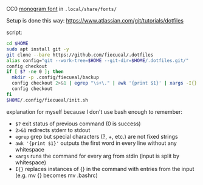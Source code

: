 CC0 [monogram font](https://datagoblin.itch.io/monogram) in `.local/share/fonts/`

Setup is done this way: https://www.atlassian.com/git/tutorials/dotfiles

script:
```sh
cd $HOME
sudo apt install git -y
git clone --bare https://github.com/fiecueal/.dotfiles
alias config="git --work-tree=$HOME --git-dir=$HOME/.dotfiles.git/"
config checkout
if [ $? -ne 0 ]; then
  mkdir -p .config/fiecueal/backup
  config checkout 2>&1 | egrep "\s+\." | awk '{print $1}' | xargs -I{} mv {} .config/fiecueal/backup
  config checkout
fi
$HOME/.config/fiecueal/init.sh
```

explanation for myself because I don't use bash enough to remember:
- `$?` exit status of previous command (0 is success)
- `2>&1` redirects stderr to stdout
- `egrep` grep but special characters (?, +, etc.) are not fixed strings
- `awk '{print $1}'` outputs the first word in every line without any whitespace
- `xargs` runs the command for every arg from stdin (input is split by whitespace)
- `I{}` replaces instances of {} in the command with entries from the input (e.g. mv {} becomes mv .bashrc)
